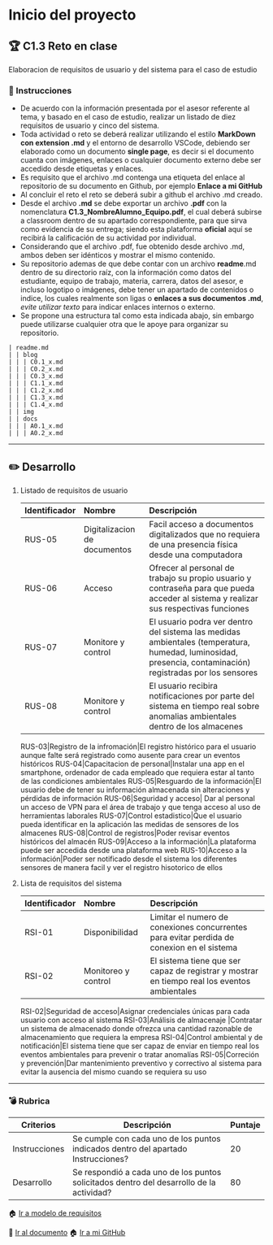 # Inicio del proyecto

## :trophy: C1.3 Reto en clase

Elaboracion de requisitos de usuario y del sistema para el caso de estudio

### :blue_book: Instrucciones

- De acuerdo con la información presentada por el asesor referente al tema, y basado en el caso de estudio, realizar un listado de diez requisitos de usuario y cinco del sistema.
- Toda actividad o reto se deberá realizar utilizando el estilo **MarkDown con extension .md** y el entorno de desarrollo VSCode, debiendo ser elaborado como un documento **single page**, es decir si el documento cuanta con imágenes, enlaces o cualquier documento externo debe ser accedido desde etiquetas y enlaces.
- Es requisito que el archivo .md contenga una etiqueta del enlace al repositorio de su documento en Github, por ejemplo **Enlace a mi GitHub**
- Al concluir el reto el reto se deberá subir a github el archivo .md creado.
- Desde el archivo **.md** se debe exportar un archivo **.pdf** con la nomenclatura **C1.3_NombreAlumno_Equipo.pdf**, el cual deberá subirse a classroom dentro de su apartado correspondiente, para que sirva como evidencia de su entrega; siendo esta plataforma **oficial** aquí se recibirá la calificación de su actividad por individual.
- Considerando que el archivo .pdf, fue obtenido desde archivo .md, ambos deben ser idénticos y mostrar el mismo contenido.
- Su repositorio ademas de que debe contar con un archivo **readme**.md dentro de su directorio raíz, con la información como datos del estudiante, equipo de trabajo, materia, carrera, datos del asesor, e incluso logotipo o imágenes, debe tener un apartado de contenidos o indice, los cuales realmente son ligas o **enlaces a sus documentos .md**, _evite utilizar texto_ para indicar enlaces internos o externo.
- Se propone una estructura tal como esta indicada abajo, sin embargo puede utilizarse cualquier otra que le apoye para organizar su repositorio.

``` 
| readme.md
| | blog
| | | C0.1_x.md
| | | C0.2_x.md
| | | C0.3_x.md
| | | C1.1_x.md
| | | C1.2_x.md
| | | C1.3_x.md
| | | C1.4_x.md
| | img
| | docs
| | | A0.1_x.md
| | | A0.2_x.md
```
___

## :pencil2: Desarrollo

1. Listado de requisitos de usuario
   
    Identificador | Nombre | Descripción
    :--|:--|:--
    RUS-05|Digitalizacion de documentos| Facil acceso a documentos digitalizados que no requiera de una presencia física desde una computadora
    RUS-06|Acceso|Ofrecer al personal de trabajo su propio usuario y contraseña para que pueda acceder al sistema y realizar sus respectivas funciones
    RUS-07|Monitore y control|El usuario podra ver dentro del sistema las medidas ambientales (temperatura, humedad, luminosidad, presencia, contaminación) registradas por los sensores 
    RUS-08|Monitore y control|El usuario recibira notificaciones por parte del sistema en tiempo real sobre anomalias ambientales dentro de los almacenes     
    


    RUS-03|Registro de la infromación|El registro histórico para el usuario aunque falte será registrado como ausente para crear un eventos históricos
    RUS-04|Capacitacion de personal|Instalar una app en el smartphone, ordenador de cada empleado que requiera estar al tanto de las condiciones ambientales
    RUS-05|Resguardo de la información|El usuario debe de tener su información almacenada sin alteraciones y pérdidas de información
    RUS-06|Seguridad y acceso| Dar al personal un acceso de VPN para el área de trabajo y que tenga acceso al uso de herramientas laborales
    RUS-07|Control estadistico|Que el usuario pueda identificar en la aplicación las medidas de sensores de los almacenes
    RUS-08|Control de registros|Poder revisar eventos históricos del almacén
    RUS-09|Acceso a la información|La plataforma puede ser accedida desde una plataforma web
    RUS-10|Acceso a la información|Poder ser notificado desde el sistema los diferentes sensores de manera facil y ver el registro hisotorico de ellos
 
2. Lista de requisitos del sistema
   
    Identificador | Nombre | Descripción
    :--|:--|:--
    RSI-01|Disponibilidad|Limitar el numero de conexiones concurrentes para evitar perdida de conexion en el sistema
    RSI-02|Monitoreo y control|El sistema tiene que ser capaz de registrar y mostrar en tiempo real los eventos ambientales
    
    RSI-02|Seguridad de acceso|Asignar credenciales únicas para cada usuario con acceso al sistema
    RSI-03|Análisis de almacenaje |Contratar un sistema de almacenado donde ofrezca una cantidad razonable de almacenamiento que requiera la empresa
    RSI-04|Control ambiental y de notificación|El sistema tiene que ser capaz de enviar en tiempo real los eventos ambientales para prevenir o tratar anomalías
    RSI-05|Correción y prevención|Dar mantenimiento preventivo y correctivo al sistema para evitar la ausencia del mismo cuando se requiera su uso




___

### :bomb: Rubrica

| Criterios     | Descripción                                                                                  | Puntaje |
| ------------- | -------------------------------------------------------------------------------------------- | ------- |
| Instrucciones | Se cumple con cada uno de los puntos indicados dentro del apartado Instrucciones?            | 20 |
| Desarrollo    | Se respondió a cada uno de los puntos solicitados dentro del desarrollo de la actividad?     | 80      |


:house: [Ir a modelo de requisitos](https://github.com/e-GitTeam/AnalisisAvanzado_V2.0/blob/master/docs/D1.0_Modelado_requisitos.md)

:link: [Ir al documento](https://github.com/OrigenData/ITN-ADF-1702IF8A/blob/master/blog/C1.3_Requisitos_del_usuario_y_del_sistema.md) :house: [Ir a mi GitHub](https://github.com/OrigenData/ITN-ADF-1702IF8A/)